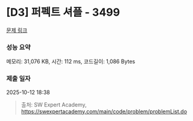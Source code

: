 # [D3] 퍼펙트 셔플 - 3499 

[문제 링크](https://swexpertacademy.com/main/code/problem/problemDetail.do?contestProbId=AWGsRbk6AQIDFAVW) 

### 성능 요약

메모리: 31,076 KB, 시간: 112 ms, 코드길이: 1,086 Bytes

### 제출 일자

2025-10-12 18:38



> 출처: SW Expert Academy, https://swexpertacademy.com/main/code/problem/problemList.do